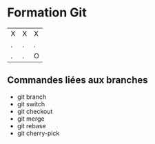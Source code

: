 # Formation Git

| | | |
|-|-|-|
|X|X|X|
|.|.|.|
|.|.|O|

## Commandes liées aux branches

* git branch
* git switch
* git checkout
* git merge
* git rebase
* git cherry-pick
